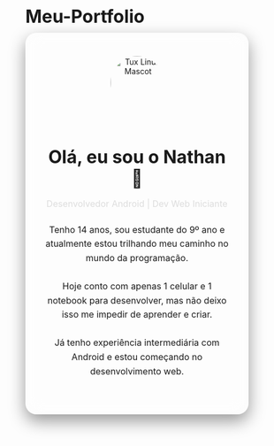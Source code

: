 # Meu-Portfolio
<!DOCTYPE html>
<html lang="pt-br">
<head>
  <meta charset="UTF-8">
  <meta name="viewport" content="width=device-width, initial-scale=1.0">
  <title>Nathan | Dev Android</title>
  <link href="https://fonts.googleapis.com/css2?family=Inter:wght@400;600&display=swap" rel="stylesheet">
  <link rel="stylesheet" href="https://cdnjs.cloudflare.com/ajax/libs/font-awesome/6.5.0/css/all.min.css" crossorigin="anonymous" referrerpolicy="no-referrer" />
  <style>
    * {
      margin: 0;
      padding: 0;
      box-sizing: border-box;
    }

    body {
      font-family: 'Inter', sans-serif;
      background: linear-gradient(135deg, #0f2027, #203a43, #2c5364);
      color: #fff;
      display: flex;
      justify-content: center;
      align-items: center;
      min-height: 100vh;
      padding: 20px;
    }

    .card {
      background-color: rgba(255, 255, 255, 0.05);
      border-radius: 20px;
      padding: 40px 30px;
      width: 100%;
      max-width: 500px;
      text-align: center;
      backdrop-filter: blur(15px);
      box-shadow: 0 12px 30px rgba(0, 0, 0, 0.4);
      transition: transform 0.3s ease;
    }

    .card:hover {
      transform: translateY(-5px);
    }

    h1 {
      font-size: 2rem;
      margin-bottom: 10px;
    }

    .subtitle {
      font-size: 1rem;
      margin-bottom: 25px;
      color: #ddd;
    }

    .info {
      font-size: 1rem;
      margin-bottom: 25px;
      line-height: 1.6;
    }

    .socials {
      display: flex;
      justify-content: center;
      gap: 20px;
      margin-top: 20px;
    }

    .socials a {
      color: #fff;
      font-size: 1.6rem;
      transition: color 0.3s;
    }

    .socials a:hover {
      color: #1abc9c;
    }

    .tux-img {
      width: 100px;
      margin-bottom: 20px;
      border-radius: 50%;
      border: 2px solid #ffffff30;
    }
  </style>
</head>
<body>
  <div class="card">
    <img src="https://upload.wikimedia.org/wikipedia/commons/a/af/Tux.png" alt="Tux Linux Mascot" class="tux-img">
    <h1>Olá, eu sou o Nathan 👋</h1>
    <p class="subtitle">Desenvolvedor Android | Dev Web Iniciante</p>
    <p class="info">
      Tenho 14 anos, sou estudante do 9º ano e atualmente estou trilhando meu caminho no mundo da programação.<br><br>
      Hoje conto com apenas 1 celular e 1 notebook para desenvolver, mas não deixo isso me impedir de aprender e criar.<br><br>
      Já tenho experiência intermediária com Android e estou começando no desenvolvimento web.
    </p>
    <div class="socials">
      <a href="https://github.com/miuidroid" target="_blank" title="GitHub"><i class="fab fa-github"></i></a>
      <a href="https://instagram.com/nathan_devp" target="_blank" title="Instagram"><i class="fab fa-instagram"></i></a>
      <a href="https://www.tiktok.com/@miuidroid" target="_blank" title="TikTok"><i class="fab fa-tiktok"></i></a>
    </div>
  </div>
</body>
</html>
